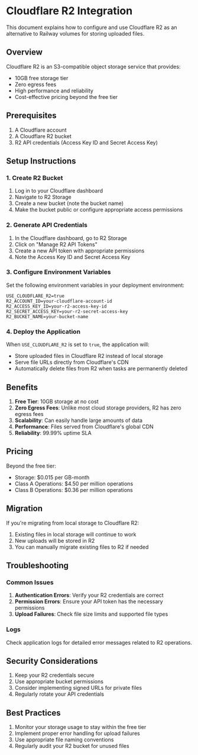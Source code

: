 # Cloudflare R2 Integration

This document explains how to configure and use Cloudflare R2 as an alternative to Railway volumes for storing uploaded files.

## Overview

Cloudflare R2 is an S3-compatible object storage service that provides:
- 10GB free storage tier
- Zero egress fees
- High performance and reliability
- Cost-effective pricing beyond the free tier

## Prerequisites

1. A Cloudflare account
2. A Cloudflare R2 bucket
3. R2 API credentials (Access Key ID and Secret Access Key)

## Setup Instructions

### 1. Create R2 Bucket

1. Log in to your Cloudflare dashboard
2. Navigate to R2 Storage
3. Create a new bucket (note the bucket name)
4. Make the bucket public or configure appropriate access permissions

### 2. Generate API Credentials

1. In the Cloudflare dashboard, go to R2 Storage
2. Click on "Manage R2 API Tokens"
3. Create a new API token with appropriate permissions
4. Note the Access Key ID and Secret Access Key

### 3. Configure Environment Variables

Set the following environment variables in your deployment environment:

```env
USE_CLOUDFLARE_R2=true
R2_ACCOUNT_ID=your-cloudflare-account-id
R2_ACCESS_KEY_ID=your-r2-access-key-id
R2_SECRET_ACCESS_KEY=your-r2-secret-access-key
R2_BUCKET_NAME=your-bucket-name
```

### 4. Deploy the Application

When `USE_CLOUDFLARE_R2` is set to `true`, the application will:
- Store uploaded files in Cloudflare R2 instead of local storage
- Serve file URLs directly from Cloudflare's CDN
- Automatically delete files from R2 when tasks are permanently deleted

## Benefits

1. **Free Tier**: 10GB storage at no cost
2. **Zero Egress Fees**: Unlike most cloud storage providers, R2 has zero egress fees
3. **Scalability**: Can easily handle large amounts of data
4. **Performance**: Files served from Cloudflare's global CDN
5. **Reliability**: 99.99% uptime SLA

## Pricing

Beyond the free tier:
- Storage: $0.015 per GB-month
- Class A Operations: $4.50 per million operations
- Class B Operations: $0.36 per million operations

## Migration

If you're migrating from local storage to Cloudflare R2:
1. Existing files in local storage will continue to work
2. New uploads will be stored in R2
3. You can manually migrate existing files to R2 if needed

## Troubleshooting

### Common Issues

1. **Authentication Errors**: Verify your R2 credentials are correct
2. **Permission Errors**: Ensure your API token has the necessary permissions
3. **Upload Failures**: Check file size limits and supported file types

### Logs

Check application logs for detailed error messages related to R2 operations.

## Security Considerations

1. Keep your R2 credentials secure
2. Use appropriate bucket permissions
3. Consider implementing signed URLs for private files
4. Regularly rotate your API credentials

## Best Practices

1. Monitor your storage usage to stay within the free tier
2. Implement proper error handling for upload failures
3. Use appropriate file naming conventions
4. Regularly audit your R2 bucket for unused files